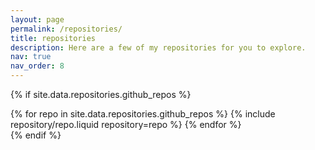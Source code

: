 ```yaml
---
layout: page
permalink: /repositories/
title: repositories
description: Here are a few of my repositories for you to explore.
nav: true
nav_order: 8
---
```


{% if site.data.repositories.github_repos %}

<div class="repositories d-flex flex-wrap flex-md-row flex-column justify-content-between align-items-center">
  {% for repo in site.data.repositories.github_repos %}
    {% include repository/repo.liquid repository=repo %}
  {% endfor %}
</div>
{% endif %}
